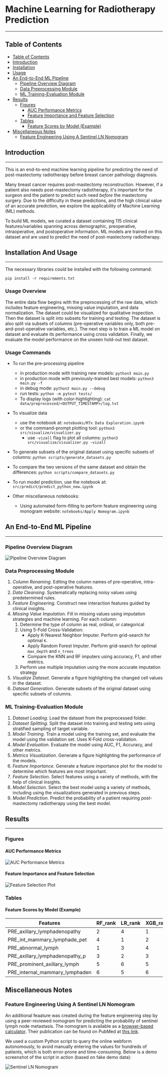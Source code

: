# Machine Learning for Radiotherapy Prediction
---
## Table of Contents
<!-- - [Machine Learning for Radiotherapy Prediction](#machine-learning-for-radiotherapy-prediction) -->
  - [Table of Contents](#table-of-contents)
  - [Introduction](#introduction)
  - [Installation](#installation)
  - [Usage](#usage)
  - [An End-to-End ML Pipeline](#an-end-to-end-ml-pipeline)
    - [Pipeline Overview Diagram](#pipeline-overview-diagram)
    - [Data Preprocessing Module](#data-preprocessing-module)
    - [ML Training-Evaluation Module](#ml-training-evaluation-module)
  - [Results](#results)
    - [Figures](#figures)
      - [AUC Performance Metrics](#auc-performance-metrics)
      - [Feature Importance and Feature Selection](#feature-importance-and-feature-selection)
    - [Tables](#tables)
      - [Feature Scores by Model (Example)](#feature-scores-by-model-example)
  - [Miscellaneous Notes](#miscellaneous-notes)
    - [Feature Engineering Using A Sentinel LN Nomogram](#feature-engineering-using-a-sentinel-ln-nomogram)

## Introduction
---
This is an end-to-end machine learning pipeline for predicting the need of post-mastectomy radiotherapy before breast cancer pathology diagnosis.

Many breast cancer requires post-mastectomy reconstruction. However, if a patient also needs post-mastectomy radiotherapy, it's important for the surgeon and the patient to predict such need *before* the mastectomy surgery. Due to the difficulty in these predictions, and the high clinical value of an accurate prediction, we explore the applicability of Machine Learning (ML) methods. 

To build ML models, we curated a dataset containing 115 clinical features/variables spanning across demographic, preoperative, intraoperative, and postoperative information. ML models are trained on this dataset and are used to predict the need of post-mastectomy radiotherapy.


## Installation And Usage
---
The necessary libraries could be installed with the following command:

`pip install -r requirements.txt` 

### Usage Overview
The entire data flow begins with the preprocessing of the raw data, which includes feature engineering, missing value imputation, and data normalization. The dataset could be visualized for qualitative inspection. Then the dataset is split into subsets for training and testing. The dataset is also split via subsets of columns (pre-operative variables only, both pre-and-post-operative variables, etc.). The next step is to train a ML model on dataset and evaluate its performance using cross validation. Finally, we evaluate the model performance on the unseen hold-out test dataset.

### Usage Commands

- To run the pre-processing pipeline
  - in production mode with training new models: `python3 main.py`
  - in production mode with previously-trained best models: `python3 main.py -f `
  - in debug mode: `python3 main.py --debug`
  - run tests: `python -m pytest tests/`
  - To display logs (with color-highlighting):
`cat data/preprocessed/<OUTPUT_TIMESTAMP>/log.txt`

- To visualize data
  - use the notebook at: `notebooks/RTx Data Exploration.ipynb`
  - or the command-prompt plotting tool: `python3 src/visualize/visualizer.py`
    - use `-vizall` flag to plot all columns: `python3 src/visualize/visualizer.py -vizall`


- To generate subsets of the original dataset using specific subsets of columns: `python scripts/generate_datasets.py`

- To compare the two versions of the same dataset and obtain the differences: `python scripts/compare_datasets.py`

- To run model prediction, use the notebook at: `src/predict/predict_python_new.ipynb` 

- Other miscellaneous notebooks:
  - Using automated form-filling to perform feature engineering using monogram website: `notebooks/Apply Nomogram.ipynb`


## An End-to-End ML Pipeline 
---
### Pipeline Overview Diagram
![Pipeline Overview Diagram](plots_tables/RTx_Pipeline_Diagram.png)
### Data Preprocessing Module
1. *Column Renaming*. Editing the column names of pre-operative, intra-operative, and post-operative features.
2. *Data     Cleansing*. Systematically replacing noisy values using predetermined rules.
3. *Feature Engineering*. Construct new interaction features guided by clinical insights.
4. *Missing Value Imputation*. Fill in missing values using imputation strategies and machine learning. For each column:
    1. Determine the type of column as real, ordinal, or categorical
    2. Using 5-Fold Cross-Validation:
        * Apply K-Nearest Neighbor Imputer. Perform grid-search for optimal `K`.
        * Apply Random Forest Imputer. Perform grid-search for optimal `max_depth` and `n_trees`
        * Compare the KNN and RF imputers using accuracy, F1, and other metrics.
    5. Perform use multiple imputation using the more accurate imputation strategy
5. *Visualize Dataset*. Generate a figure highlighting the changed cell values in the dataset.
6. *Dataset Generation*. Generate subsets of the original dataset using specific subsets of columns.

### ML Training-Evaluation Module
1. *Dataset Loading*. Load the dataset from the preprocessed folder.
2. *Dataset Splitting*. Split the dataset into training and testing sets using stratified sampling of target variable.
3. *Model Training*. Train a model using the training set, and evaluate the model using the validation set. Uses K-Fold cross-validation.
4. *Model Evaluation*. Evaluate the model using AUC, F1, Accuracy, and other metrics.
5. *Metrics Visualization*. Generate a figure highlighting the performance of the models.
6. *Feature Importance*. Generate a feature importance plot for the model to determine which features are most important.
7. *Feature Selection*. Select features using a variety of methods, with the help of clinical insights.
8. *Model Selection*. Select the best model using a variety of methods, including using the visualizations generated in previous steps.
9. *Model Prediction*. Predict the probability of a patient requiring post-mastectomy radiotherapy using the best model.


## Results
---
### Figures

#### AUC Performance Metrics
![AUC Performance Metrics](README_figures/AUC_full_axis.png)


#### Feature Importance and Feature Selection
![Feature Selection Plot](README_figures/7_PRE-1.0spars-expert-imputed86cols_top_features_metrics.png)

### Tables

#### Feature Scores by Model (Example)
| Features                          | RF\_rank | LR\_rank | XGB\_rank | RF\_score | LR\_score | XGB\_score | Rank\_Product^(1/3) | Rank\_Product\_Rank |
| --------------------------------- | -------- | -------- | --------- | --------- | --------- | ---------- | ------------------- | ------------------- |
| PRE\_axillary\_lymphadenopathy    | 2        | 4        | 1         | 0.23      | 0.48      | 0.36       | 2                   | 1                   |
| PRE\_int\_mammary\_lymphade\_pet  | 4        | 1        | 2         | 0.18      | 1.07      | 0.22       | 2                   | 2                   |
| PRE\_abnormal\_lymph              | 1        | 3        | 4         | 0.24      | 0.58      | 0.14       | 2.29                | 3                   |
| PRE\_axillary\_lymphadenopathy\_p | 3        | 2        | 3         | 0.22      | 0.59      | 0.15       | 2.62                | 4                   |
| PRE\_prominent\_axillary\_lymph   | 5        | 6        | 5         | 0.09      | 0.08      | 0.07       | 5.31                | 5                   |
| PRE\_internal\_mammary\_lymphaden | 6        | 5        | 6         | 0.04      | 0.32      | 0.05       | 5.65                | 6                   |


## Miscellaneous Notes


### Feature Engineering Using A Sentinel LN Nomogram
An additional feaature was created during the feature engineering step by using a peer-reviewed nomogram for predicting the probability of sentinel lymph node metastasis. The nomogram is available as a [browser-based calculator](https://nomograms.mskcc.org/Breast/BreastSLNodeMetastasisPage.aspx). Their publication can be found on PubMed at [this link](https://pubmed.ncbi.nlm.nih.gov/17664461/).

We used a custom Python script to query the online webform autonomously, to avoid manually entering the values for hundreds of patients, which is both error-prone and time-consuming. Below is a demo screenshot of the script in action (based on fake demo data):

![Sentinel LN Nomogram](README_figures/nomogram_script.gif)

